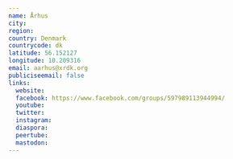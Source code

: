 ```yaml
---
name: Århus
city:
region:
country: Denmark
countrycode: dk
latitude: 56.152127
longitude: 10.209316
email: aarhus@xrdk.org
publiciseemail: false
links:
  website:
  facebook: https://www.facebook.com/groups/597989113944994/
  youtube:
  twitter:
  instagram:
  diaspora:
  peertube:
  mastodon:
---
```

